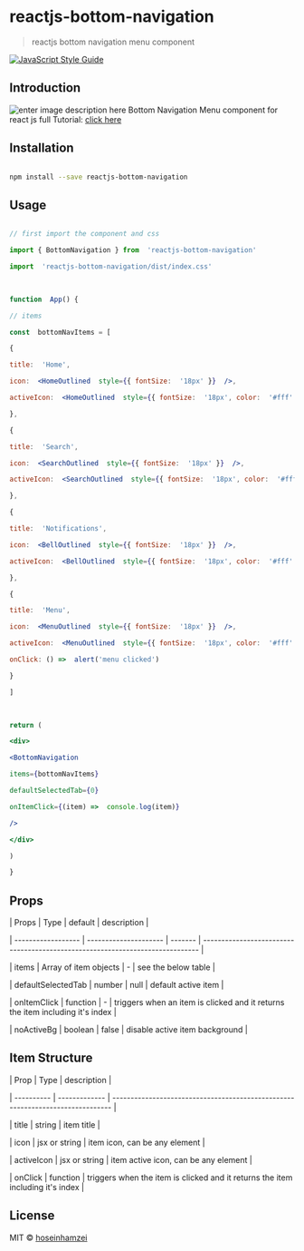 
# reactjs-bottom-navigation

  

> reactjs bottom navigation menu component

  

 [![JavaScript Style Guide](https://img.shields.io/badge/code_style-standard-brightgreen.svg)](https://standardjs.com)


## Introduction
![enter image description here](https://www.hoseinh.com/wp-content/uploads/2021/02/Annotation-2021-02-04-171944.jpg)
Bottom Navigation Menu component for react js
full Tutorial: [click here](https://www.hoseinh.com/reactjs-bottom-navigation/)
  

## Installation

  

```bash

npm install --save reactjs-bottom-navigation

```

  

## Usage

  

```jsx

// first import the component and css

import { BottomNavigation } from  'reactjs-bottom-navigation'

import  'reactjs-bottom-navigation/dist/index.css'

  

function  App() {

// items

const  bottomNavItems = [

{

title:  'Home',

icon:  <HomeOutlined  style={{ fontSize:  '18px' }}  />,

activeIcon:  <HomeOutlined  style={{ fontSize:  '18px', color:  '#fff' }}  />

},

{

title:  'Search',

icon:  <SearchOutlined  style={{ fontSize:  '18px' }}  />,

activeIcon:  <SearchOutlined  style={{ fontSize:  '18px', color:  '#fff' }}  />

},

{

title:  'Notifications',

icon:  <BellOutlined  style={{ fontSize:  '18px' }}  />,

activeIcon:  <BellOutlined  style={{ fontSize:  '18px', color:  '#fff' }}  />

},

{

title:  'Menu',

icon:  <MenuOutlined  style={{ fontSize:  '18px' }}  />,

activeIcon:  <MenuOutlined  style={{ fontSize:  '18px', color:  '#fff' }}  />,

onClick: () =>  alert('menu clicked')

}

]

  

return (

<div>

<BottomNavigation

items={bottomNavItems}

defaultSelectedTab={0}

onItemClick={(item) =>  console.log(item)}

/>

</div>

)

}

```

  

## Props

  

| Props | Type | default | description |

| ------------------ | --------------------- | ------- | ----------------------------------------------------------------------------- |

| items | Array of item objects | - | see the below table |

| defaultSelectedTab | number | null | default active item |

| onItemClick | function | - | triggers when an item is clicked and it returns the item including it's index |

| noActiveBg | boolean | false | disable active item background |

  

## Item Structure

  

| Prop | Type | description |

| ---------- | ------------- | ------------------------------------------------------------------------------ |

| title | string | item title |

| icon | jsx or string | item icon, can be any element |

| activeIcon | jsx or string | item active icon, can be any element |

| onClick | function | triggers when the item is clicked and it returns the item including it's index |

  

## License

  

MIT © [hoseinhamzei](https://github.com/hoseinhamzei)
